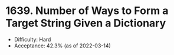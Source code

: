 # 1639. Number of Ways to Form a Target String Given a Dictionary
- Difficulty: Hard
- Acceptance: 42.3% (as of 2022-03-14)
